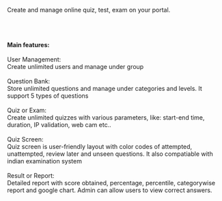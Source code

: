 
Create and manage online quiz, test, exam on your portal.<br>
<br> 

<br><br>
<strong>Main features:</strong><br>
<br>
 User Management: <br>
    Create unlimited users and manage under group
<br><br>
 Question Bank: <br>
    Store unlimited questions and manage under categories and levels. It support 5 types of questions
<br><br>
 Quiz or Exam: <br>
    Create unlimited quizzes with various parameters, like: start-end time, duration, IP validation, web cam etc..
<br><br>
 Quiz Screen: <br>
    Quiz screen is user-friendly layout with color codes of attempted, unattempted, review later and unseen questions. It also compatiable with indian examination system
<br><br>
 Result or Report: <br>
    Detailed report with score obtained, percentage, percentile, categorywise report and google chart. Admin can allow users to view correct answers.